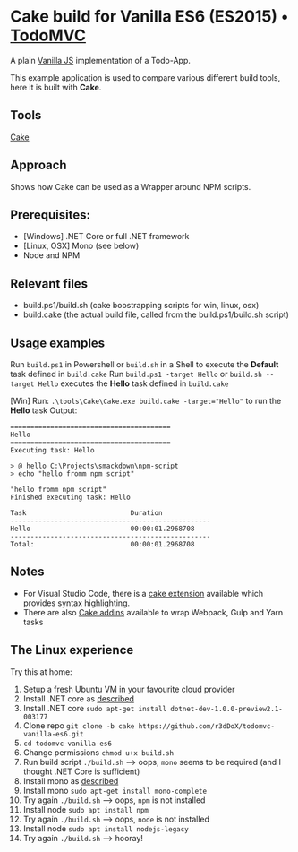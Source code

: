 # Cake build for Vanilla ES6 (ES2015) • [TodoMVC](http://todomvc.com)

A plain [Vanilla JS](http://todomvc.com/examples/vanillajs/) implementation of a Todo-App.

This example application is used to compare various different build tools, here it is built with **Cake**.

## Tools
[Cake](http://www.cakebuild.net/)

## Approach
Shows how Cake can be used as a Wrapper around NPM scripts.

## Prerequisites:
* [Windows] .NET Core or full .NET framework
* [Linux, OSX] Mono (see below)
* Node and NPM

## Relevant files
* build.ps1/build.sh (cake boostrapping scripts for win, linux, osx)
* build.cake (the actual build file, called from the build.ps1/build.sh script)

## Usage examples

Run `build.ps1` in Powershell or `build.sh` in a Shell to execute the **Default** task defined in `build.cake`
Run `build.ps1 -target Hello` or `build.sh --target Hello` executes the **Hello** task defined in `build.cake`

[Win] Run: `.\tools\Cake\Cake.exe build.cake -target="Hello"` to run the **Hello** task
Output:
```
========================================
Hello
========================================
Executing task: Hello

> @ hello C:\Projects\smackdown\npm-script
> echo "hello fromm npm script"

"hello fromm npm script"
Finished executing task: Hello

Task                          Duration
--------------------------------------------------
Hello                         00:00:01.2968708
--------------------------------------------------
Total:                        00:00:01.2968708
```

## Notes
* For Visual Studio Code, there is a [cake extension](https://marketplace.visualstudio.com/items?itemName=cake-build.cake-vscode) available which provides syntax highlighting.
* There are also [Cake addins](http://www.cakebuild.net/addins/category/node) available to wrap Webpack, Gulp and Yarn tasks

## The Linux experience
Try this at home:

1. Setup a fresh Ubuntu VM in your favourite cloud provider
1. Install .NET core as [described](https://www.microsoft.com/net/core#linuxubuntu)
1. Install .NET core `sudo apt-get install dotnet-dev-1.0.0-preview2.1-003177`
3. Clone repo `git clone -b cake https://github.com/r3dDoX/todomvc-vanilla-es6.git`
4. `cd todomvc-vanilla-es6`
5. Change permissions `chmod u+x build.sh`
6. Run build script `./build.sh` --> oops, `mono` seems to be required (and I thought .NET Core is sufficient)
7. Install mono as [described](http://www.mono-project.com/docs/getting-started/install/linux/)
11. Install mono `sudo apt-get install mono-complete` 
12. Try again `./build.sh` --> oops, `npm` is not installed
15. Install node `sudo apt install npm`
14. Try again `./build.sh` --> oops, `node` is not installed
13. Install node `sudo apt install nodejs-legacy`
16. Try again `./build.sh` --> hooray!